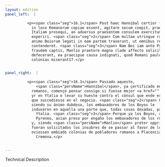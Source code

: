 ```yaml
---
layout: edition
panel_left:  |

          <p><span class="seg">16.1</span> Post haec Hannibal certior factus, quo
            in loco Romanorum copiae essent, agitare secum coepit, praestaret nec coeptum iter in
            Italiam prosequi, an aduersus praesentem consulem exercitum ducere et euentum totius rei
            experiri. <span class="seg">2</span> Cum multae utrinque rationes occurrerent, tandem fluctuantem
            animo Boiorum legati in eam partem traxerunt, ut omnibus rebus postpositis in Italiam
            contenderet. <span class="seg">3</span> Nam Boi iam ante Pyrenei transitum legatis Romanorum per
            fraudem captis, Manlio praetore magna clade affecto solicitatis Insubribus ad Poenum
            defecerant, ea praecipue causa indignati, quod Romani paulo ante Placentiam Cremonamque
            colonias miserant17.</p>
        

panel_right:  |

          <p><span class="seg">16.1</span> Passado aquesto,
              <span class="persName">Hanníbal</span>, ya çertificado en qué logar estavan las compañas de los
            romanos, començó pensar consigo si fuesse mejor <a href="" target="new"><img src=""/></a>[168v,a] continuar su camino para
            yr en Ytalia o levar su hueste contra el cónsul que ende era çercano, y experimentar lo
            que succediesse en el negocio. <span class="seg">2</span> Occurriéndole de cada parte razones, al fin,
            siendo su ánimo dubdoso, los embaxadores de los Boyos le
            induxeron en aquella una parte que, todas cosas dexadas, passasse en
              Ytalia. <span class="seg">3</span> Porque ya los Boyos, ante que <span class="persName">Hanníbal</span> passasse el
              Pyreneo, avían preso por engaño los embaxadores de los romanos
            y, siendo <span class="persName">Manlio</span> pretor opprimido con grand pérdida de su gente,
            fueran solicitados los insubres de se passar al favor de los carthagineses, siendo d’esta causa indignados que los romanos poco antes
            oviessen embiado colonias de pobladores romanos a Placencia y a
              Cremona.</p>
        

---
```


Technical Description 